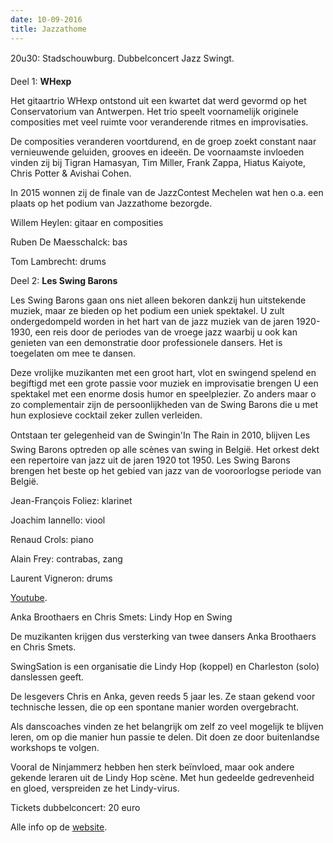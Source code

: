 ```yaml
---
date: 10-09-2016
title: Jazzathome
---
```

20u30: Stadschouwburg. Dubbelconcert Jazz Swingt. 

Deel 1: **WHexp** 

Het gitaartrio WHexp ontstond uit een kwartet dat werd gevormd op het Conservatorium van Antwerpen. Het 
trio speelt voornamelijk originele composities met veel ruimte voor veranderende ritmes en improvisaties. 

De composities veranderen voortdurend, en de groep zoekt constant naar vernieuwende geluiden, grooves en ideeën. 
De voornaamste invloeden vinden zij bij Tigran Hamasyan, Tim Miller, Frank Zappa, Hiatus Kaiyote, Chris Potter & 
Avishai Cohen. 

In 2015 wonnen zij de finale van de JazzContest Mechelen wat hen o.a. een plaats op het podium van Jazzathome bezorgde. 

Willem Heylen: gitaar en composities 

Ruben De Maesschalck: bas 

Tom Lambrecht: drums 

Deel 2: **Les Swing Barons** 

Les Swing Barons gaan ons niet alleen bekoren dankzij hun uitstekende muziek, maar ze bieden op het podium een uniek 
spektakel. U zult ondergedompeld worden in het hart van de jazz muziek van de jaren 1920-1930, een reis door de periodes 
van de vroege jazz waarbij u ook kan genieten van een demonstratie door professionele dansers. Het is toegelaten om mee 
te dansen. 

Deze vrolijke muzikanten met een groot hart, vlot en swingend spelend en begiftigd met een grote passie voor muziek en 
improvisatie brengen U een spektakel met een enorme dosis humor en speelplezier. Zo anders maar o zo complementair zijn 
de persoonlijkheden van de Swing Barons die u met hun explosieve cocktail zeker zullen verleiden. 

Ontstaan ter gelegenheid van de Swingin'In The Rain in 2010, blijven Les Swing Barons optreden op alle scènes van 
swing in België. Het orkest dekt een repertoire van jazz uit de jaren 1920 tot 1950. Les Swing Barons brengen het beste 
op het gebied van jazz van de vooroorlogse periode van België. 

Jean-François Foliez: klarinet 

Joachim Iannello: viool 

Renaud Crols: piano 

Alain Frey: contrabas, zang 

Laurent Vigneron: drums 

[Youtube](https://www.youtube.com/watch?v=0T7zBIG5Uww). 

Anka Broothaers en Chris Smets: Lindy Hop en Swing 

De muzikanten krijgen dus versterking van twee dansers Anka Broothaers en Chris Smets. 

SwingSation is een organisatie die Lindy Hop (koppel) en Charleston (solo) danslessen geeft. 

De lesgevers Chris en Anka, geven reeds 5 jaar les. Ze staan gekend voor technische lessen, die op een spontane manier 
worden overgebracht. 

Als danscoaches vinden ze het belangrijk om zelf zo veel mogelijk te blijven leren, om op die manier hun passie te 
delen. Dit doen ze door buitenlandse workshops te volgen. 

Vooral de Ninjammerz hebben hen sterk beïnvloed, maar ook andere gekende leraren uit de Lindy Hop scène. 
Met hun gedeelde gedrevenheid en gloed, verspreiden ze het Lindy-virus. 

Tickets dubbelconcert: 20 euro

Alle info op de [website](http://www.jazzathome.be/).